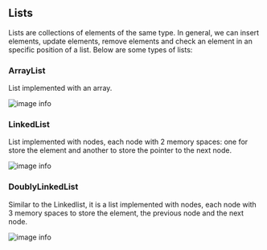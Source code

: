 ## Lists

Lists are collections of elements of the same type. In general, we can insert elements, update elements, remove elements and check an element in an specific position of a list. Below are some types of lists:

### ArrayList

List implemented with an array.

![image info](./imag/arraylist.png)

### LinkedList

List implemented with nodes, each node with 2 memory spaces: one for store the element and another to store the pointer to the next node.

![image info](./imag/linkedlist.png)

### DoublyLinkedList

Similar to the Linkedlist, it is a list implemented with nodes, each node with 3 memory spaces to store the element, the previous node and the next node.

![image info](./imag/doublylinkedlist.png)

